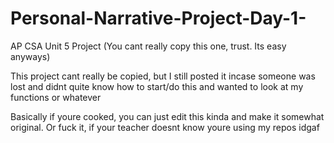 # Personal-Narrative-Project-Day-1-
AP CSA Unit 5 Project (You cant really copy this one, trust. Its easy anyways)


This project cant really be copied, but I still posted it incase someone was lost and didnt quite know how to start/do this and wanted to look at my functions or whatever

Basically if youre cooked, you can just edit this kinda and make it somewhat original. Or fuck it, if your teacher doesnt know youre using my repos idgaf
